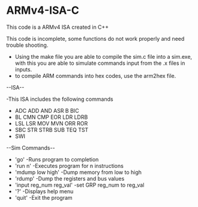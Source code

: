 # ARMv4-ISA-C
This code is a ARMv4 ISA created in C++

This code is incomplete, some functions do not work properly and need trouble shooting.

 - Using the make file you are able to compile the sim.c file into a sim.exe, with this you are able to simulate commands input from the .x files in inputs.
 - to compile ARM commands into hex codes, use the arm2hex file.
  
 --ISA--
  
  -This ISA includes the following commands  
   - ADC ADD AND ASR B BIC
   - BL CMN CMP EOR LDR LDRB
   - LSL LSR MOV MVN ORR ROR
   - SBC STR STRB SUB TEQ TST
   - SWI
  
  --Sim Commands--
 - 'go' -Runs program to completion
 - 'run n' -Executes program for n instructions
 - 'mdump low high' -Dump memory from low to high
 - 'rdump' -Dump the registers and bus values
 - 'input reg_num reg_val' -set GRP reg_num to reg_val
 - '?' -Displays help menu
 - 'quit' -Exit the program
  
   
